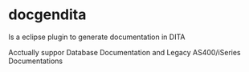 # docgendita

Is a eclipse plugin to generate documentation in DITA

Acctually suppor Database Documentation and Legacy AS400/iSeries Documentations
